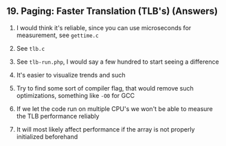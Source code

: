 ## 19. Paging: Faster Translation (TLB's) (Answers)

1. I would think it's reliable, since you can use microseconds for measurement, see `gettime.c`

2. See `tlb.c`

3. See `tlb-run.php`, I would say a few hundred to start seeing a difference

4. It's easier to visualize trends and such

5. Try to find some sort of compiler flag, that would remove such optimizations, something like `-O0` for GCC

6. If we let the code run on multiple CPU's we won't be able to measure the TLB performance reliably

7. It will most likely affect performance if the array is not properly initialized beforehand
